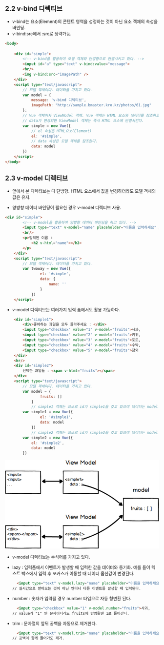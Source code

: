 ## 2.2 v-bind 디렉티브

- v-bind는 요소(Element)의 콘텐트 영역을 성정하는 것이 아닌 요소 객체의 속성을 바인딩.
- v-bind:src에서 :src로 생략가능.
```HTML
<body>

    <div id="simple">
        <!-- v-bind를 활용하여 모델 객체와 단방향으로 연결시키고 있다. -->
        <input id="a" type="text" v-bind:value="message">
        <br/>
        <img v-bind:src="imagePath" />
    </div>
    <script type="text/javascript">
        // 모델 객체이다. 데이터를 가지고 있다.
        var model = {
            message: 'v-bind 디렉티브',
            imagePath: "http://sample.bmaster.kro.kr/photos/61.jpg"
        };
        // Vue 객체이자 ViewModel 객체. Vue 객체는 HTML 요소와 데이터를 참조하고 있다.
        // data가 변경되면 ViewModel 객체는 즉시 HTML 요소에 반영시킨다.
        var simple = new Vue({
            // el 속성은 HTML요소(Element)
            el: '#simple',
            // data 속성은 모델 객체를 참조한다.
            data: model
        })
    </script>
</body>
```

## 2.3 v-model 디렉티브

- 앞에서 본 디렉티브는 다 단방향. HTML 요소에서 값을 변경하더라도 모델 객체의 값은 유지.

- 양방향 데이터 바인딩이 필요한 경우 v-model 디렉티브 사용.

  
```HTML
<div id="simple">
        <!-- v-model을 활용하여 양방향 데이터 바인딩을 하고 있다. -->
        <input type="text" v-model="name" placeholder="이름을 입력하세요" />
        <br/>
        <p>입력된 이름 :
            <h2 v-html="name"></h2>
        </p>
    </div>
    <script type="text/javascript">
        // 모델 객체이다. 데이터를 가지고 있다.
        var twoway = new Vue({
                el: '#simple',
                data: {
                    name: ''
                }
            })
    </script>
```

- v-model 디렉티브는 여러가지 입력 폼에서도 활용 가능하다.

```HTML
    <div id="simple1">
        <div>좋아하는 과일을 모두 골라주세요 : </div>
        <input type="checkbox" value="1" v-model="fruits">사과,
        <input type="checkbox" value="2" v-model="fruits">키위,
        <input type="checkbox" value="3" v-model="fruits">포도,
        <input type="checkbox" value="4" v-model="fruits">수박,
        <input type="checkbox" value="5" v-model="fruits">참외
    </div>
    <hr/>
    <div id="simple2">
        선택한 과일들 : <span v-html="fruits"></span>
    </div>
    <script type="text/javascript">
        // 모델 객체이다. 데이터를 가지고 있다.
        var model = {
                fruits: []
            }
            // simple1 객체는 요소로 id가 simple1을 갖고 있으며 데이터는 model 객체와 연결되어 있는 View Model이다.
        var simple1 = new Vue({
                el: '#simple1',
                data: model
            })
            // simple2 객체는 요소로 id가 simple2을 갖고 있으며 데이터는 model 객체와 연결되어 있는 View Model이다.
        var simple2 = new Vue({
            el: '#simple2',
            data: model
        })
```

<center><img src="../images/v-model.png"></center>



- v-model 디렉티브는 수식어를 가지고 있다.

- lazy : 입력폼에서 이벤트가 발생할 때 입력한 값을 데이터와 동기화. 예를 들어 텍스트 박스에서 입력 후 포커스가 이동할 때 데이터 옵션값이 변경된다.

  ```html
    <input type="text" v-model.lazy="name" placeholder="이름을 입력하세요" />
  // 실시간으로 받아오는 것이 아닌 엔터나 다른 이벤트를 발생할 때 입력된다.
  ```

- number : 숫자가 입력될 경우 number 타입으로 자동 형변환 된다.
  ```html
    <input type="checkbox" value="1" v-model.number="fruits">사과,
  // value가 "1" 인 문자이더라도 fruits에 반영될땐 1로 들어간다.
  ```
- trim : 문자열의 앞뒤 공백을 자동으로 제거한다.
  ```html
    <input type="text" v-model.trim="name" placeholder="이름을 입력하세요" />
  // 공백이 함께 들어가도 제거.
  ```
